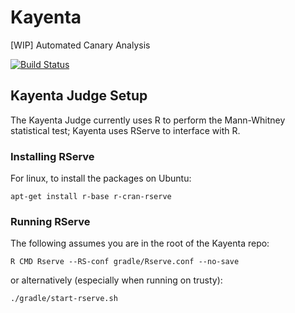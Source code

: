 # Kayenta
[WIP] Automated Canary Analysis

[![Build Status](https://api.travis-ci.com/spinnaker/kayenta.svg?token=3dcx5xdA8twyS9T3VLnX&branch=master)](https://travis-ci.com/spinnaker/kayenta)

## Kayenta Judge Setup
The Kayenta Judge currently uses R to perform the Mann-Whitney statistical test; Kayenta uses RServe to interface with R.

### Installing RServe
For linux, to install the packages on Ubuntu:
```
apt-get install r-base r-cran-rserve
```

### Running RServe
The following assumes you are in the root of the Kayenta repo:
```
R CMD Rserve --RS-conf gradle/Rserve.conf --no-save
```

or alternatively (especially when running on trusty):

```
./gradle/start-rserve.sh
```
